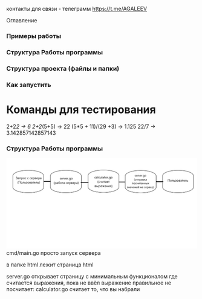 контакты для связи -  телеграмм https://t.me/AGALEEV

Оглавление 
### Примеры работы
### Структура Работы программы 
### Структура проекта (файлы и папки)
### Как запустить


# Команды для тестирования

2+2*2 -> 6
2+2*(5+5) -> 22
(5*5 + 11)/(29 +3) -> 1.125
22/7 -> 3.142857142857143

### Структура Работы программы

![](str.png)
cmd/main.go просто запуск сервера

в папке html лежит страницв html 

server.go открывает страницу с минимальным функционалом где считается выражения, пока не ввёл выражение правильное не посчитает:
calculator.go считает то, что вы набрали



